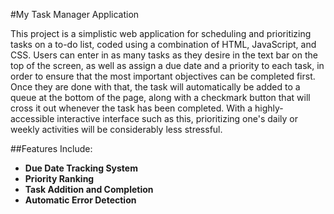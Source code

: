 #My Task Manager Application

This project is a simplistic web application for scheduling and prioritizing tasks on a to-do list, coded using a combination of HTML, JavaScript, and CSS. Users can enter in as many tasks as they desire in the text bar on the top of the screen, as well as assign a due date and a priority to each task, in order to ensure that the most important objectives can be completed first. Once they are done with that, the task will automatically be added to a queue at the bottom of the page, along with a checkmark button that will cross it out whenever the task has been completed. With a highly-accessible interactive interface such as this, prioritizing one's daily or weekly activities will be considerably less stressful.

##Features Include:
- **Due Date Tracking System**
- **Priority Ranking**
- **Task Addition and Completion**
- **Automatic Error Detection**
